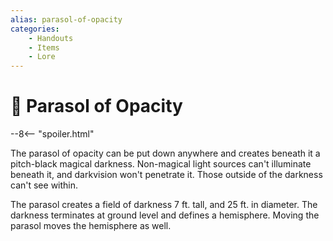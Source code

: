 ```yaml
---
alias: parasol-of-opacity
categories:
    - Handouts
    - Items
    - Lore
---
```

# 🔐 Parasol of Opacity

--8<-- "spoiler.html"

The parasol of opacity can be put down anywhere and creates beneath it a pitch-black magical darkness. Non-magical light sources can't illuminate beneath it, and darkvision won't penetrate it. Those outside of the darkness can't see within.

The parasol creates a field of darkness 7 ft. tall, and 25 ft. in diameter. The darkness terminates at ground level and defines a hemisphere. Moving the parasol moves the hemisphere as well.
